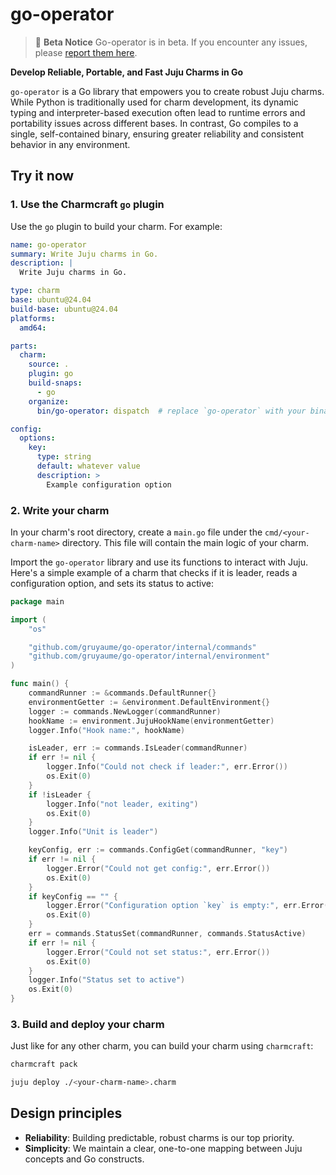 # go-operator

> :construction: **Beta Notice**
> Go-operator is in beta. If you encounter any issues, please [report them here](https://github.com/gruyaume/go-operator/issues). 

**Develop Reliable, Portable, and Fast Juju Charms in Go**

`go-operator` is a Go library that empowers you to create robust Juju charms. While Python is traditionally used for charm development, its dynamic typing and interpreter-based execution often lead to runtime errors and portability issues across different bases. In contrast, Go compiles to a single, self-contained binary, ensuring greater reliability and consistent behavior in any environment.

## Try it now

### 1. Use the Charmcraft `go` plugin

Use the `go` plugin to build your charm. For example:

```yaml
name: go-operator
summary: Write Juju charms in Go.
description: |
  Write Juju charms in Go.

type: charm
base: ubuntu@24.04
build-base: ubuntu@24.04
platforms:
  amd64:

parts:
  charm:
    source: .
    plugin: go
    build-snaps:
      - go
    organize:
      bin/go-operator: dispatch  # replace `go-operator` with your binary name

config:
  options:
    key:
      type: string
      default: whatever value
      description: >
        Example configuration option
```

### 2. Write your charm

In your charm's root directory, create a `main.go` file under the `cmd/<your-charm-name>` directory. This file will contain the main logic of your charm.

Import the `go-operator` library and use its functions to interact with Juju. Here's a simple example of a charm that checks if it is leader, reads a configuration option, and sets its status to active:

```go
package main

import (
	"os"

	"github.com/gruyaume/go-operator/internal/commands"
	"github.com/gruyaume/go-operator/internal/environment"
)

func main() {
	commandRunner := &commands.DefaultRunner{}
	environmentGetter := &environment.DefaultEnvironment{}
	logger := commands.NewLogger(commandRunner)
	hookName := environment.JujuHookName(environmentGetter)
	logger.Info("Hook name:", hookName)

	isLeader, err := commands.IsLeader(commandRunner)
	if err != nil {
		logger.Info("Could not check if leader:", err.Error())
		os.Exit(0)
	}
	if !isLeader {
		logger.Info("not leader, exiting")
		os.Exit(0)
	}
	logger.Info("Unit is leader")

	keyConfig, err := commands.ConfigGet(commandRunner, "key")
	if err != nil {
		logger.Error("Could not get config:", err.Error())
		os.Exit(0)
	}
	if keyConfig == "" {
		logger.Error("Configuration option `key` is empty:", err.Error())
		os.Exit(0)
	}
	err = commands.StatusSet(commandRunner, commands.StatusActive)
	if err != nil {
		logger.Error("Could not set status:", err.Error())
		os.Exit(0)
	}
	logger.Info("Status set to active")
	os.Exit(0)
}
```

### 3. Build and deploy your charm

Just like for any other charm, you can build your charm using `charmcraft`:

```bash
charmcraft pack
```

```bash
juju deploy ./<your-charm-name>.charm
```

## Design principles

- **Reliability**: Building predictable, robust charms is our top priority.
- **Simplicity**: We maintain a clear, one-to-one mapping between Juju concepts and Go constructs.
